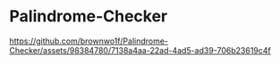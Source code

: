 # Palindrome-Checker

https://github.com/brownwo1f/Palindrome-Checker/assets/98384780/7138a4aa-22ad-4ad5-ad39-706b23619c4f

